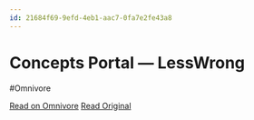 ```yaml
---
id: 21684f69-9efd-4eb1-aac7-0fa7e2fe43a8
---
```


# Concepts Portal — LessWrong
#Omnivore

[Read on Omnivore](https://omnivore.app/me/concepts-portal-less-wrong-18e809f6ca2)
[Read Original](https://www.lesswrong.com/tags/all)

